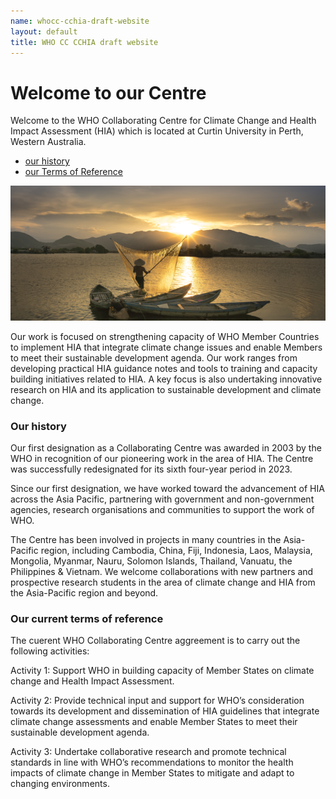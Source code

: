 ```yaml
---
name: whocc-cchia-draft-website
layout: default
title: WHO CC CCHIA draft website
---
```


# Welcome to our Centre

Welcome to the WHO Collaborating Centre for Climate Change and Health Impact Assessment (HIA) which is located at Curtin University in Perth, Western Australia. 

- [our history](#head-history)
- [our Terms of Reference](#head-tor)

![pic-viet](/images/pic-viet-620x417_v2.png)

Our work is focused on strengthening capacity of WHO Member Countries to implement HIA that integrate climate change issues and enable Members to meet their sustainable development agenda. Our work ranges from developing practical HIA guidance notes and tools to training and capacity building initiatives related to HIA. A key focus is also undertaking innovative research on HIA and its application to sustainable development and climate change.

### <a name="head-history"></a>Our history

Our first designation as a Collaborating Centre was awarded in 2003 by the WHO in recognition of our pioneering work in the area of HIA. The Centre was successfully redesignated for its sixth four-year period in 2023.

Since our first designation, we have worked toward the advancement of HIA across the Asia Pacific, partnering with government and non-government agencies, research organisations and communities to support the work of WHO.

The Centre has been involved in projects in many countries in the Asia-Pacific region, including Cambodia, China, Fiji, Indonesia, Laos, Malaysia, Mongolia, Myanmar, Nauru, Solomon Islands, Thailand, Vanuatu, the Philippines & Vietnam. We welcome collaborations with new partners and prospective research students in the area of climate change and HIA from the Asia-Pacific region and beyond.

### <a name="head-tor"></a>Our current terms of reference

The cuerent WHO Collaborating Centre aggreement is to carry out the following activities:

Activity 1: Support WHO in building capacity of Member States on climate change and Health Impact Assessment.

Activity 2: Provide technical input and support for WHO’s consideration towards its development and dissemination of HIA guidelines that integrate climate change assessments and enable Member States to meet their sustainable development agenda.

Activity 3: Undertake collaborative research and promote technical standards in line with WHO’s recommendations to monitor the health impacts of climate change in Member States to mitigate and adapt to changing environments.
